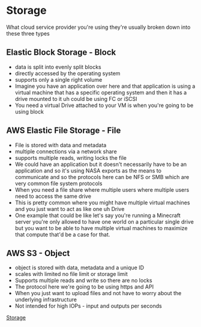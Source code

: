 # Storage

What cloud service provider you're using they're usually broken down into these three types

## Elastic Block Storage - Block

- data is split into evenly split blocks
- directly accessed by the operating system 
- supports only a single right volume 
- Imagine you have an application over here and that application is using a virtual machine that has a specific operating system and then it has a drive mounted to it uh could be using FC or iSCSI
- You need a virtual Drive attached to your VM is when you're going to be using block 

## AWS Elastic File Storage - File

- File is stored with data and metadata 
- multiple connections via a network share 
- supports multiple reads, writing locks the file 
- We could have an application but it doesn't necessarily have to be an application and so it's using NASA exports as the means to communicate and so the protocols here can be NFS or SMB which are very common file system protocols 
- When you need a file share where multiple users where multiple users need to access the same drive 
- This is pretty common where you might have multiple virtual machines and you just want to act as like one uh Drive 
- One example that could be like let's say you're running a Minecraft server you're only allowed to have one world on a particular single drive but you want to be able to have multiple virtual machines to maximize that compute that'd be a case for that.

## AWS S3 - Object

- object is stored with data, metadata and a unique ID 
- scales with limited no file limit or storage limit 
- Supports multiple reads and write so there are no locks 
- The protocol here we're going to be using https and API 
- When you just want to upload files and not have to worry about the underlying infrastructure 
- Not intended for high IOPs - input and outputs per seconds

[Storage](st1.png)